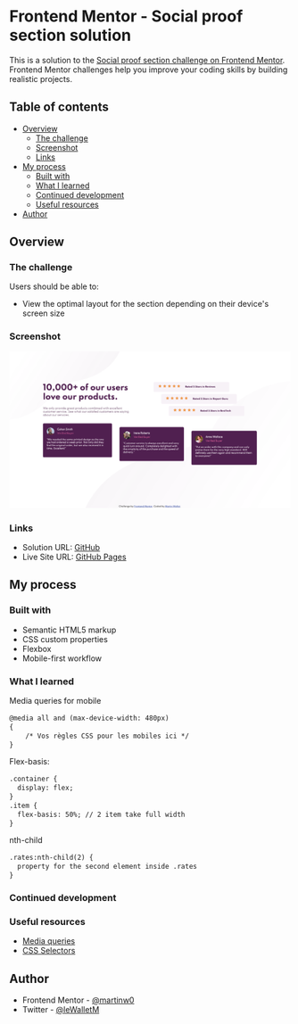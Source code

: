 # Frontend Mentor - Social proof section solution

This is a solution to the [Social proof section challenge on Frontend Mentor](https://www.frontendmentor.io/challenges/social-proof-section-6e0qTv_bA). Frontend Mentor challenges help you improve your coding skills by building realistic projects. 

## Table of contents

- [Overview](#overview)
  - [The challenge](#the-challenge)
  - [Screenshot](#screenshot)
  - [Links](#links)
- [My process](#my-process)
  - [Built with](#built-with)
  - [What I learned](#what-i-learned)
  - [Continued development](#continued-development)
  - [Useful resources](#useful-resources)
- [Author](#author)


## Overview

### The challenge

Users should be able to:

- View the optimal layout for the section depending on their device's screen size

### Screenshot

![](./screenshot.png)


### Links

- Solution URL: [GitHub](https://github.com/martinw0/social-proof)
- Live Site URL: [GitHub Pages](https://martinw0.github.io/social-proof/)

## My process

### Built with

- Semantic HTML5 markup
- CSS custom properties
- Flexbox
- Mobile-first workflow

### What I learned

Media queries for mobile
```
@media all and (max-device-width: 480px)
{
    /* Vos règles CSS pour les mobiles ici */
}
```

Flex-basis:
```
.container {
  display: flex;
}
.item {
  flex-basis: 50%; // 2 item take full width
}
```

nth-child  
```
.rates:nth-child(2) {
  property for the second element inside .rates
}
```
### Continued development



### Useful resources

- [Media queries](https://developer.mozilla.org/fr/docs/Web/CSS/Media_Queries/Using_media_queries)
- [CSS Selectors](https://www.w3schools.com/cssref/css_selectors.asp)

## Author

- Frontend Mentor - [@martinw0](https://www.frontendmentor.io/profile/martinw0)
- Twitter - [@leWalletM](https://www.twitter.com/leWalletM)